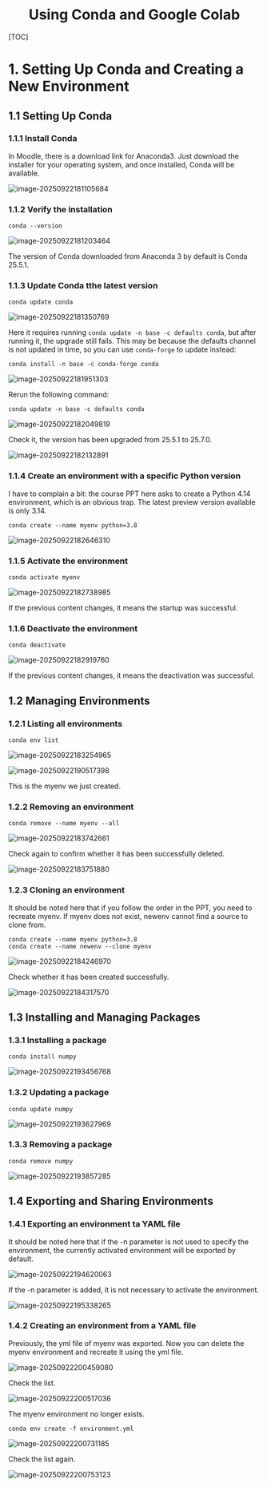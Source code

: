 <h1 align="center">
Using Conda and Google Colab
</h1>

[TOC]

# 1. Setting Up Conda and Creating a New Environment

## 1.1 Setting Up Conda

### 1.1.1 Install Conda

In Moodle, there is a download link for Anaconda3. Just download the installer for your operating system, and once installed, Conda will be available.

![image-20250922181105684](./assets/image-20250922181105684.png)

### 1.1.2 Verify the installation

```shell
conda --version
```

![image-20250922181203464](./assets/image-20250922181203464.png)

The version of Conda downloaded from Anaconda 3 by default is Conda 25.5.1.

### 1.1.3 Update Conda tthe latest version

```shell
conda update conda
```

![image-20250922181350769](./assets/image-20250922181350769.png)

Here it requires running `conda update -n base -c defaults conda`, but after running it, the upgrade still fails. This may be because the defaults channel is not updated in time, so you can use `conda-forge` to update instead:

```shell
conda install -n base -c conda-forge conda
```

![image-20250922181951303](./assets/image-20250922181951303.png)

Rerun the following command:

```shell
conda update -n base -c defaults conda
```

![image-20250922182049819](./assets/image-20250922182049819.png)

Check it, the version has been upgraded from 25.5.1 to 25.7.0.

![image-20250922182132891](./assets/image-20250922182132891.png)

### 1.1.4 Create an environment with a specific Python version

I have to complain a bit: the course PPT here asks to create a Python 4.14 environment, which is an obvious trap. The latest preview version available is only 3.14.

```shell
conda create --name myenv python=3.8
```

![image-20250922182646310](./assets/image-20250922182646310.png)

### 1.1.5 Activate the environment

```shell
conda activate myenv
```

![image-20250922182738985](./assets/image-20250922182738985.png)

If the previous content changes, it means the startup was successful.

### 1.1.6 Deactivate the environment

```shell
conda deactivate
```

![image-20250922182919760](./assets/image-20250922182919760.png)

If the previous content changes, it means the deactivation was successful.

## 1.2 Managing Environments

### 1.2.1 Listing all environments

```shell
conda env list
```

![image-20250922183254965](./assets/image-20250922183254965.png)

![image-20250922190517398](./assets/image-20250922190517398.png)

This is the myenv we just created.

### 1.2.2 Removing an environment

```shell
conda remove --name myenv --all
```

![image-20250922183742661](./assets/image-20250922183742661.png)

Check again to confirm whether it has been successfully deleted.

![image-20250922183751880](./assets/image-20250922183751880.png)

### 1.2.3 Cloning an environment

It should be noted here that if you follow the order in the PPT, you need to recreate myenv. If myenv does not exist, newenv cannot find a source to clone from.

```shell
conda create --name myenv python=3.8
conda create --name newenv --clone myenv
```

![image-20250922184246970](./assets/image-20250922184246970.png)

Check whether it has been created successfully.

![image-20250922184317570](./assets/image-20250922184317570.png)

## 1.3 Installing and Managing Packages

### 1.3.1 Installing a package

```shell
conda install numpy
```

![image-20250922193456768](./assets/image-20250922193456768.png)

### 1.3.2 Updating a package

```shell
conda update numpy
```

![image-20250922193627969](./assets/image-20250922193627969.png)

### 1.3.3 Removing a package

```shell
conda remove numpy
```

![image-20250922193857285](./assets/image-20250922193857285.png)

## 1.4 Exporting and Sharing Environments

### 1.4.1 Exporting an environment ta YAML file

It should be noted here that if the -n parameter is not used to specify the environment, the currently activated environment will be exported by default.

![image-20250922194620063](./assets/image-20250922194620063.png)

If the -n parameter is added, it is not necessary to activate the environment.

![image-20250922195338265](./assets/image-20250922195338265.png)

### 1.4.2 Creating an environment from a YAML file

Previously, the yml file of myenv was exported. Now you can delete the myenv environment and recreate it using the yml file.

![image-20250922200459080](./assets/image-20250922200459080.png)

Check the list.

![image-20250922200517036](./assets/image-20250922200517036.png)

The myenv environment no longer exists.

```shell
conda env create -f environment.yml
```

![image-20250922200731185](./assets/image-20250922200731185.png)

Check the list again.

![image-20250922200753123](./assets/image-20250922200753123.png)

















